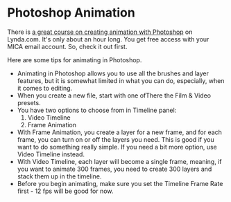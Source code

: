 # Photoshop Animation

There is [a great course on creating animation with Photoshop](https://www.lynda.com/After-Effects-tutorials/Motion-Graphics-Loops-01-Photoshop-Techniques/483234-2.html) on Lynda.com. It's only about an hour long. You get free access with your MICA email account. So, check it out first.

Here are some tips for animating in Photoshop.

- Animating in Photoshop allows you to use all the brushes and layer features, but it is somewhat limited in what you can do, especially, when it comes to editing.
- When you create a new file, start with one ofThere the Film & Video presets.
- You have two options to choose from in Timeline panel:
    1. Video Timeline
    1. Frame Animation
- With Frame Animation, you create a layer for a new frame, and for each frame, you can turn on or off the layers you need. This is good if you want to do something really simple. If you need a bit more option, use Video Timeline instead.
- With Video Timeline, each layer will become a single frame, meaning, if you want to animate 300 frames, you need to create 300 layers and stack them up in the timeline.
- Before you begin animating, make sure you set the Timeline Frame Rate first - 12 fps will be good for now.


